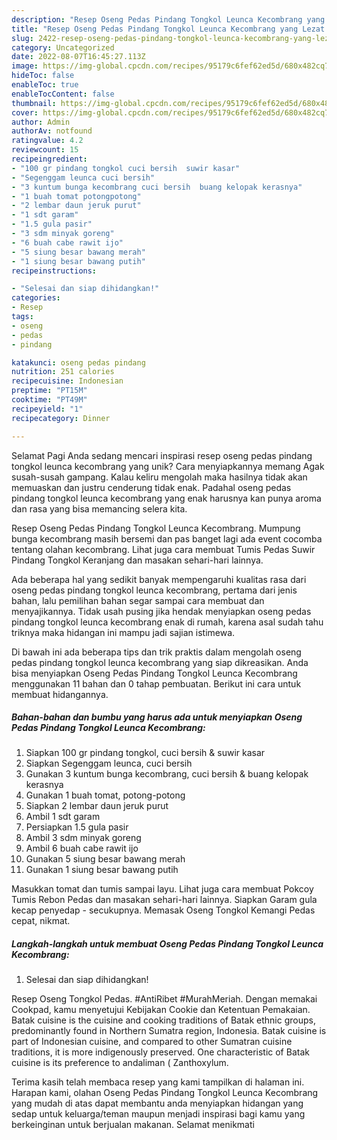 ```yaml
---
description: "Resep Oseng Pedas Pindang Tongkol Leunca Kecombrang yang Lezat Sekali, Enak"
title: "Resep Oseng Pedas Pindang Tongkol Leunca Kecombrang yang Lezat Sekali, Enak"
slug: 2422-resep-oseng-pedas-pindang-tongkol-leunca-kecombrang-yang-lezat-sekali-enak
category: Uncategorized
date: 2022-08-07T16:45:27.113Z
image: https://img-global.cpcdn.com/recipes/95179c6fef62ed5d/680x482cq70/oseng-pedas-pindang-tongkol-leunca-kecombrang-foto-resep-utama.jpg
hideToc: false
enableToc: true
enableTocContent: false
thumbnail: https://img-global.cpcdn.com/recipes/95179c6fef62ed5d/680x482cq70/oseng-pedas-pindang-tongkol-leunca-kecombrang-foto-resep-utama.jpg
cover: https://img-global.cpcdn.com/recipes/95179c6fef62ed5d/680x482cq70/oseng-pedas-pindang-tongkol-leunca-kecombrang-foto-resep-utama.jpg
author: Admin
authorAv: notfound
ratingvalue: 4.2
reviewcount: 15
recipeingredient:
- "100 gr pindang tongkol cuci bersih  suwir kasar"
- "Segenggam leunca cuci bersih"
- "3 kuntum bunga kecombrang cuci bersih  buang kelopak kerasnya"
- "1 buah tomat potongpotong"
- "2 lembar daun jeruk purut"
- "1 sdt garam"
- "1.5 gula pasir"
- "3 sdm minyak goreng"
- "6 buah cabe rawit ijo"
- "5 siung besar bawang merah"
- "1 siung besar bawang putih"
recipeinstructions:

- "Selesai dan siap dihidangkan!"
categories:
- Resep
tags:
- oseng
- pedas
- pindang

katakunci: oseng pedas pindang 
nutrition: 251 calories
recipecuisine: Indonesian
preptime: "PT15M"
cooktime: "PT49M"
recipeyield: "1"
recipecategory: Dinner

---
```



Selamat Pagi Anda sedang mencari inspirasi resep oseng pedas pindang tongkol leunca kecombrang yang unik? Cara menyiapkannya memang Agak susah-susah gampang. Kalau keliru mengolah maka hasilnya tidak akan memuaskan dan justru cenderung tidak enak. Padahal oseng pedas pindang tongkol leunca kecombrang yang enak harusnya kan punya aroma dan rasa yang bisa memancing selera kita.


Resep Oseng Pedas Pindang Tongkol Leunca Kecombrang. Mumpung bunga kecombrang masih bersemi dan pas banget lagi ada event cocomba tentang olahan kecombrang. Lihat juga cara membuat Tumis Pedas Suwir Pindang Tongkol Keranjang dan masakan sehari-hari lainnya.

Ada beberapa hal yang sedikit banyak mempengaruhi kualitas rasa dari oseng pedas pindang tongkol leunca kecombrang, pertama dari jenis bahan, lalu pemilihan bahan segar sampai cara membuat dan menyajikannya. Tidak usah pusing jika hendak menyiapkan oseng pedas pindang tongkol leunca kecombrang enak di rumah, karena asal sudah tahu triknya maka hidangan ini mampu jadi sajian istimewa.


Di bawah ini ada beberapa tips dan trik praktis dalam mengolah oseng pedas pindang tongkol leunca kecombrang yang siap dikreasikan. Anda bisa menyiapkan Oseng Pedas Pindang Tongkol Leunca Kecombrang menggunakan 11 bahan dan 0 tahap pembuatan. Berikut ini cara untuk membuat hidangannya.

<!--inarticleads1-->

##### Bahan-bahan dan bumbu yang harus ada untuk menyiapkan Oseng Pedas Pindang Tongkol Leunca Kecombrang:

1. Siapkan 100 gr pindang tongkol, cuci bersih &amp; suwir kasar
1. Siapkan Segenggam leunca, cuci bersih
1. Gunakan 3 kuntum bunga kecombrang, cuci bersih &amp; buang kelopak kerasnya
1. Gunakan 1 buah tomat, potong-potong
1. Siapkan 2 lembar daun jeruk purut
1. Ambil 1 sdt garam
1. Persiapkan 1.5 gula pasir
1. Ambil 3 sdm minyak goreng
1. Ambil 6 buah cabe rawit ijo
1. Gunakan 5 siung besar bawang merah
1. Gunakan 1 siung besar bawang putih


Masukkan tomat dan tumis sampai layu. Lihat juga cara membuat Pokcoy Tumis Rebon Pedas dan masakan sehari-hari lainnya. Siapkan Garam gula kecap penyedap - secukupnya. Memasak Oseng Tongkol Kemangi Pedas cepat, nikmat. 

<!--inarticleads2-->

##### Langkah-langkah untuk membuat Oseng Pedas Pindang Tongkol Leunca Kecombrang:


1. Selesai dan siap dihidangkan!

Resep Oseng Tongkol Pedas. #AntiRibet #MurahMeriah. Dengan memakai Cookpad, kamu menyetujui Kebijakan Cookie dan Ketentuan Pemakaian. Batak cuisine is the cuisine and cooking traditions of Batak ethnic groups, predominantly found in Northern Sumatra region, Indonesia. Batak cuisine is part of Indonesian cuisine, and compared to other Sumatran cuisine traditions, it is more indigenously preserved. One characteristic of Batak cuisine is its preference to andaliman ( Zanthoxylum. 

Terima kasih telah membaca resep yang kami tampilkan di halaman ini. Harapan kami, olahan Oseng Pedas Pindang Tongkol Leunca Kecombrang yang mudah di atas dapat membantu anda menyiapkan hidangan yang sedap untuk keluarga/teman maupun menjadi inspirasi bagi kamu yang berkeinginan untuk berjualan makanan. Selamat menikmati

